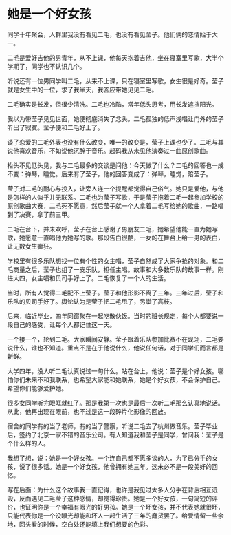 # 她是一个好女孩

同学十年聚会，人群里我没有看见二毛，也没有看见莹子。他们俩的恋情始于大一。 

二毛是爱好吉他的男青年，从不上课，他每天抱着吉他，坐在寝室里写歌，大半个学期了，同学也不认识几个。 

听说还有一位男同学叫二毛，从来不上课，只在寝室里写歌，女生很是好奇。莹子就是女生中的一位，求了我半天，我答应带她见见二毛。 

二毛确实是长发，但很少清洗。二毛也冷酷，常年低头思考，用长发遮挡阳光。 

我以为带莹子见见世面，她便彻底消失了念头。二毛孤独的低声浅唱让门外的莹子听出了寂寞。莹子便和二毛好上了。 

谈了恋爱的二毛外表也没有什么改变，唯一的改变是，莹子上课也少了。二毛与其说他喜欢音乐，不如说他沉醉于音乐。起码我从未见他演奏过一曲原创歌曲。 

抬头不见低头见，我与二毛最多的交谈是问他：今天做了什么？二毛的回答也一成不变：弹琴，睡觉。后来有了莹子，他的回答变成了：弹琴，睡觉，陪莹子。 

莹子对二毛的耐心与投入，让旁人连一个提醒都觉得自己俗气。她只是爱他，与他是怎样的人似乎并无联系。二毛也为莹子写歌，于是莹子拖着二毛一起参加学校的原创歌曲大赛，二毛死不愿意，然后莹子就一个人拿着二毛写给她的歌曲，一路唱到了决赛，拿了前三甲。 

二毛在台下，并未欢呼，莹子在台上感谢了男朋友二毛，她希望他能一直为她写歌，她愿意一直唱他为她写的歌。那段告白很酷，一女的在舞台上给一男的表白，让无数女生癫狂。 

学校里有很多乐队想找一位有个性的女主唱，莹子自然成了大家争抢的对象。和二毛商量之后，莹子也组了一支乐队，担任主唱。故事和大多数乐队的故事一样。刚进大四，女主唱和贝司手好上了。二毛恢复了一个人的生活。 

当时，所有人觉得二毛配不上莹子。莹子和他形影不离了三年。三年过后，莹子和乐队的贝司手好了。舆论认为是莹子把二毛甩了，另攀了高枝。 

后来，临近毕业，四年同窗聚在一起吃散伙饭。当时的班长规定，每个人都要说一段自己的感受，让每个人都记住这一天。 

一个接一个，轮到二毛。大家瞬间安静。莹子跟着乐队参加比赛不在现场，二毛要说什么，谁也不知道。重点不是在于他说什么，他说任何话，对于同学们而言都是新鲜。 

大学四年，没人听二毛认真说过一句什么。站在台上，他说：莹子是个好女孩。哪怕你们未来不和我联系，也希望大家能和她联系，她是个好女孩，不会保护自己。希望你们能够爱护她。 

很多女同学听完眼眶就红了。那是我第一次也是最后一次听二毛那么认真地说话。从此，他再出现在眼前，也不过是这一段碎片化影像的回放。 

宿舍的同学有的当了老师，有的当了警察，听说二毛去了杭州做音乐。莹子毕业后，签约了北京一家不错的音乐公司。有人知道我和莹子是同学，曾问我：莹子是个什么样的人。 

我想了想，说：她是一个好女孩。一个连自己都不愿多谈的人，为了已分手的女孩，说了很多话。她是一个好女孩，他曾拥有她三年。这未必不是一段美好的回忆。 

写在后面：为什么这个故事我一直记得，也许是我见过太多人分手在背后相互诋毁，反而遇见二毛莹子这种感情，却觉得珍贵。她是一个好女孩，一句简短的评价，也证明你是一个幸福有眼光的好男孩。她是一个坏女孩，并不代表她就很坏，只能代表你是一个没眼光却能和坏人一起生活了三年的蠢货罢了。给爱情留一些余地，回头看的时候，空白处还能填上我们想要的色彩。